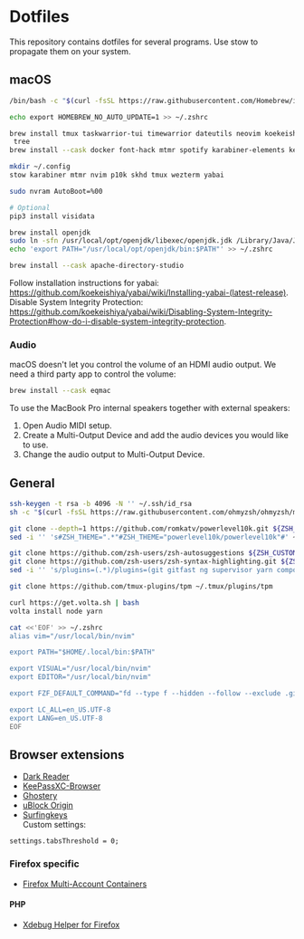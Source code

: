 # Dotfiles
This repository contains dotfiles for several programs. Use stow to propagate them on your system.

## macOS
```zsh
/bin/bash -c "$(curl -fsSL https://raw.githubusercontent.com/Homebrew/install/HEAD/install.sh)"

echo export HOMEBREW_NO_AUTO_UPDATE=1 >> ~/.zshrc

brew install tmux taskwarrior-tui timewarrior dateutils neovim koekeishiya/formulae/yabai koekeishiya/formulae/skhd stow htop jq skhd fzf fd trash-cli ripgrep bat tree-sitter mariadb php-cs-fixer
 tree
brew install --cask docker font-hack mtmr spotify karabiner-elements keepassxc wezterm libreoffice

mkdir ~/.config
stow karabiner mtmr nvim p10k skhd tmux wezterm yabai

sudo nvram AutoBoot=%00

# Optional
pip3 install visidata

brew install openjdk
sudo ln -sfn /usr/local/opt/openjdk/libexec/openjdk.jdk /Library/Java/JavaVirtualMachines/openjdk.jdk
echo 'export PATH="/usr/local/opt/openjdk/bin:$PATH"' >> ~/.zshrc

brew install --cask apache-directory-studio
```

Follow installation instructions for yabai: <https://github.com/koekeishiya/yabai/wiki/Installing-yabai-(latest-release)>. Disable System Integrity Protection: <https://github.com/koekeishiya/yabai/wiki/Disabling-System-Integrity-Protection#how-do-i-disable-system-integrity-protection>.

### Audio
macOS doesn't let you control the volume of an HDMI audio output. We need a third party app to control the volume:
```zsh
brew install --cask eqmac
```

To use the MacBook Pro internal speakers together with external speakers:
1. Open Audio MIDI setup.
2. Create a Multi-Output Device and add the audio devices you would like to use.
3. Change the audio output to Multi-Output Device.

## General
```zsh
ssh-keygen -t rsa -b 4096 -N '' ~/.ssh/id_rsa
sh -c "$(curl -fsSL https://raw.githubusercontent.com/ohmyzsh/ohmyzsh/master/tools/install.sh)"

git clone --depth=1 https://github.com/romkatv/powerlevel10k.git ${ZSH_CUSTOM:-$HOME/.oh-my-zsh/custom}/themes/powerlevel10k
sed -i '' 's#ZSH_THEME=".*"#ZSH_THEME="powerlevel10k/powerlevel10k"#' ~/.zshrc

git clone https://github.com/zsh-users/zsh-autosuggestions ${ZSH_CUSTOM:-~/.oh-my-zsh/custom}/plugins/zsh-autosuggestions
git clone https://github.com/zsh-users/zsh-syntax-highlighting.git ${ZSH_CUSTOM:-~/.oh-my-zsh/custom}/plugins/zsh-syntax-highlighting
sed -i '' 's/plugins=(.*)/plugins=(git gitfast ng supervisor yarn composer docker docker-compose zsh-autosuggestions vi-mode fzf zsh-syntax-highlighting zsh-interactive-cd)/' ~/.zshrc

git clone https://github.com/tmux-plugins/tpm ~/.tmux/plugins/tpm

curl https://get.volta.sh | bash
volta install node yarn

cat <<'EOF' >> ~/.zshrc
alias vim="/usr/local/bin/nvim"

export PATH="$HOME/.local/bin:$PATH"

export VISUAL="/usr/local/bin/nvim"
export EDITOR="/usr/local/bin/nvim"

export FZF_DEFAULT_COMMAND="fd --type f --hidden --follow --exclude .git"

export LC_ALL=en_US.UTF-8
export LANG=en_US.UTF-8
EOF
```

## Browser extensions
- [Dark Reader](https://darkreader.org/)
- [KeePassXC-Browser](https://github.com/keepassxreboot/keepassxc-browser?tab=readme-ov-file#download-and-use)  
- [Ghostery](https://www.ghostery.com/ghostery-ad-blocker)  
- [uBlock Origin](https://github.com/gorhill/uBlock?tab=readme-ov-file#installation)  
- [Surfingkeys](https://github.com/brookhong/Surfingkeys?tab=readme-ov-file#installation)  
Custom settings:
```
settings.tabsThreshold = 0;
```


### Firefox specific
- [Firefox Multi-Account Containers](https://addons.mozilla.org/en-US/firefox/addon/multi-account-containers/)  

#### PHP
- [Xdebug Helper for Firefox](https://addons.mozilla.org/nl/firefox/addon/xdebug-helper-for-firefox/)  
